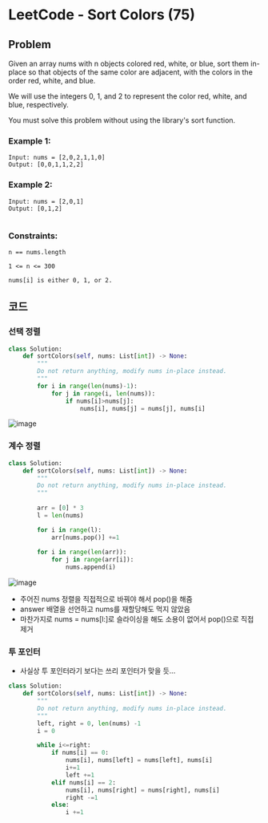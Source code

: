 # LeetCode - Sort Colors (75)
## Problem
Given an array nums with n objects colored red, white, or blue, sort them in-place so that objects of the same color are adjacent, with the colors in the order red, white, and blue.

We will use the integers 0, 1, and 2 to represent the color red, white, and blue, respectively.

You must solve this problem without using the library's sort function.

 

### Example 1:
```
Input: nums = [2,0,2,1,1,0]
Output: [0,0,1,1,2,2]
```
### Example 2:
```
Input: nums = [2,0,1]
Output: [0,1,2]
 
```
### Constraints:

`n == nums.length`

`1 <= n <= 300`

`nums[i] is either 0, 1, or 2.`
 

## 코드
### 선택 정렬
```python
class Solution:
    def sortColors(self, nums: List[int]) -> None:
        """
        Do not return anything, modify nums in-place instead.
        """
        for i in range(len(nums)-1):
            for j in range(i, len(nums)):
                if nums[i]>nums[j]:
                    nums[i], nums[j] = nums[j], nums[i]
```
![image](https://github.com/kkimhaji/Algorithm/assets/55172514/f1893d64-0bb1-4054-bff5-91b38b20ac9a)


### 계수 정렬
```python
class Solution:
    def sortColors(self, nums: List[int]) -> None:
        """
        Do not return anything, modify nums in-place instead.
        """
        
        arr = [0] * 3
        l = len(nums)

        for i in range(l):
            arr[nums.pop()] +=1
        
        for i in range(len(arr)):
            for j in range(arr[i]):
                nums.append(i)
```
![image](https://github.com/kkimhaji/Algorithm/assets/55172514/a9a69b08-98bf-4b10-9079-f5fd65e12825)

- 주어진 nums 정렬을 직접적으로 바꿔야 해서 pop()을 해줌
- answer 배열을 선언하고 nums를 재할당해도 먹지 않았음
- 마찬가지로 nums = nums\[l:]로 슬라이싱을 해도 소용이 없어서 pop()으로 직접 제거


### 투 포인터
- 사실상 투 포인터라기 보다는 쓰리 포인터가 맞을 듯...

```python
class Solution:
    def sortColors(self, nums: List[int]) -> None:
        """
        Do not return anything, modify nums in-place instead.
        """
        left, right = 0, len(nums) -1
        i = 0

        while i<=right:
            if nums[i] == 0:
                nums[i], nums[left] = nums[left], nums[i]
                i+=1
                left +=1
            elif nums[i] == 2:
                nums[i], nums[right] = nums[right], nums[i]
                right -=1
            else:
                i +=1
```
  

